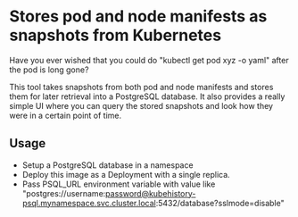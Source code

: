 # Stores pod and node manifests as snapshots from Kubernetes

Have you ever wished that you could do "kubectl get pod xyz -o yaml" after the pod is long gone?

This tool takes snapshots from both pod and node manifests and stores them for later retrieval into a PostgreSQL database.
It also provides a really simple UI where you can query the stored snapshots and look how they were in a certain point of time.

## Usage

- Setup a PostgreSQL database in a namespace
- Deploy this image as a Deployment with a single replica.
- Pass PSQL_URL environment variable with value like "postgres://username:password@kubehistory-psql.mynamespace.svc.cluster.local:5432/database?sslmode=disable"

